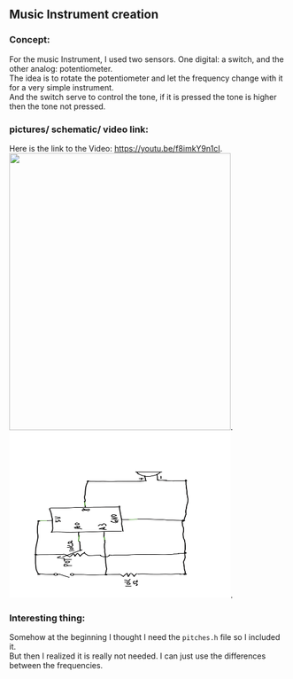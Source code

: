 ## Music Instrument creation
### Concept: 

For the music Instrument, I used two sensors. One digital: a switch, and the other analog: potentiometer.  
The idea is to rotate the potentiometer and let the frequency change with it for a very simple instrument.  
And the switch serve to control the tone, if it is pressed the tone is higher then the tone not pressed.  

### pictures/ schematic/ video link: 

Here is the link to the Video: https://youtu.be/f8imkY9n1cI. 
<img src="" width="400" height="500">. 
<img src="https://github.com/FairyyGenie/introToIM/blob/main/June21/musicJun21.png" width="400" height="300">.

### Interesting thing: 

Somehow at the beginning I thought I need the ```` pitches.h ```` file so I included it.  
But then I realized it is really not needed. I can just use the differences between the frequencies.

